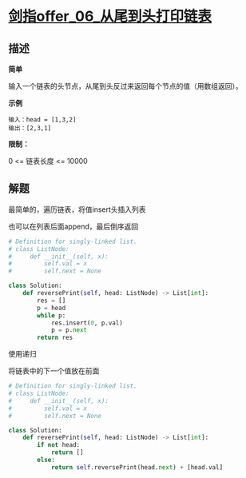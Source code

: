 # [剑指offer_06_从尾到头打印链表](https://leetcode-cn.com/problems/cong-wei-dao-tou-da-yin-lian-biao-lcof/)

## 描述  
**简单**  

输入一个链表的头节点，从尾到头反过来返回每个节点的值（用数组返回）。

**示例**

    输入：head = [1,3,2]
    输出：[2,3,1]

**限制：**

0 <= 链表长度 <= 10000

## 解题  

最简单的，遍历链表，将值insert头插入列表  

也可以在列表后面append，最后倒序返回

```python
# Definition for singly-linked list.
# class ListNode:
#     def __init__(self, x):
#         self.val = x
#         self.next = None

class Solution:
    def reversePrint(self, head: ListNode) -> List[int]:
        res = []
        p = head
        while p:
            res.insert(0, p.val)
            p = p.next
        return res
```

使用递归  

将链表中的下一个值放在前面  

```python
# Definition for singly-linked list.
# class ListNode:
#     def __init__(self, x):
#         self.val = x
#         self.next = None

class Solution:
    def reversePrint(self, head: ListNode) -> List[int]:
        if not head:
            return []
        else:
            return self.reversePrint(head.next) + [head.val]
```